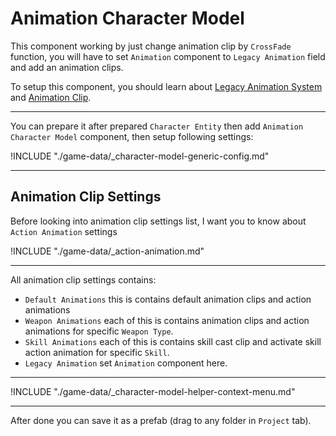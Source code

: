 # Animation Character Model

This component working by just change animation clip by `CrossFade` function, you will have to set `Animation` component to `Legacy Animation` field and add an animation clips.

To setup this component, you should learn about [Legacy Animation System](https://docs.unity3d.com/Manual/Animations.html) and [Animation Clip](https://docs.unity3d.com/Manual/AnimationClips.html).

* * *

You can prepare it after prepared `Character Entity` then add `Animation Character Model` component, then setup following settings:

!INCLUDE "./game-data/_character-model-generic-config.md"

* * *

## Animation Clip Settings

Before looking into animation clip settings list, I want you to know about `Action Animation` settings

!INCLUDE "./game-data/_action-animation.md"

* * *

All animation clip settings contains:

*   `Default Animations` this is contains default animation clips and action animations
*   `Weapon Animations` each of this is contains animation clips and action animations for specific `Weapon Type`.
*   `Skill Animations` each of this is contains skill cast clip and activate skill action animation for specific `Skill`.
*   `Legacy Animation` set `Animation` component here.

* * *

!INCLUDE "./game-data/_character-model-helper-context-menu.md"

* * *

After done you can save it as a prefab (drag to any folder in `Project` tab).